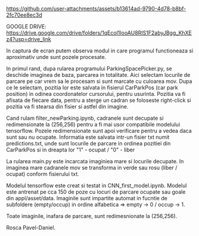 https://github.com/user-attachments/assets/b13614ad-9790-4d78-b8bf-2fc70ee8ec3d

GOOGLE DRIVE: https://drive.google.com/drive/folders/1qEcol1IooAU8RIS1F2abyJBgg_KhXEz4?usp=drive_link

In captura de ecran putem observa modul in care programul functioneaza si aproximativ unde sunt pozele procesate.

In primul rand, dupa rularea programului ParkingSpacePicker.py, se deschide imaginea de baza, parcarea in totalitate. Aici selectam locurile de parcare pe car vrem sa le procesam si sunt marcate cu culoarea mov.
Dupa ce le selectam, pozitia lor este salvata in fisierul CarParkPos (car park position) in odinea coordonatelor cursorului, pentru usurinta.
Pozitia va fi afisata de fiecare data, pentru a sterge un cadran se foloseste right-click si pozitia va fi stearsa din fisier si astfel din imagine.

Cand rulam filter_newParking.ipynb, cadranele sunt decupate si redimensionate la (256,256) pentru a fi mai usor compatibile modelului tensorflow.
Pozele redimensionate sunt apoi verificare pentru a vedea daca sunt sau nu ocupate.
Informatia este salvata intr-un fisier txt numit predictions.txt, unde sunt locurile de parcare in ordinea pozitiei din CarParkPos si in dreapta lor "1" - ocupat / "0" - liber

La rularea main.py este incarcata imaginiea mare si locurile decupate. In imaginea mare cadranele mov se transforma in verde sau rosu (liber / ocupat) conform fisierului txt.

Modelul tensorflow este creat si testat in CNN_first_model.ipynb.
Modelul este antrenat pe cca 150 de poze cu locuri de parcare ocupate sau goale din appl/asset/data.
Imaginile sunt impartite automat in fucntie de subfoldere (empty/occup) in ordine alfabetica => empty -> 0 / occup -> 1.


Toate imaginile, inafara de parcare, sunt redimesnionate la (256,256).

Rosca Pavel-Daniel.

